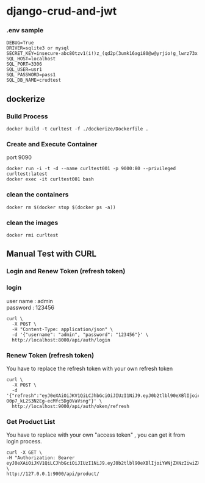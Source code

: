 # django-crud-and-jwt

### .env sample
```
DEBUG=True
DRIVER=sqlite3 or mysql
SECRET_KEY=insecure-abc80tzv1(i!)z_(qd2p(3umk16agi80@w@yrjio!g_lwrz73x
SQL_HOST=localhost
SQL_PORT=3306
SQL_USER=usr1
SQL_PASSWORD=pass1
SQL_DB_NAME=crudtest
```

## dockerize
### Build Process
```shell
docker build -t curltest -f ./dockerize/Dockerfile .
```
### Create and Execute Container
port 9090
```shell
docker run -i -t -d --name curltest001 -p 9000:80 --privileged curltest:latest
docker exec -it curltest001 bash
```
### clean the containers
```shell
docker rm $(docker stop $(docker ps -a))
```
### clean the images
```shell
docker rmi curltest
```


## Manual Test with CURL
### Login and Renew Token (refresh token)
### login
user name : admin  
password : 123456  

```shell
curl \
  -X POST \
  -H "Content-Type: application/json" \
  -d '{"username": "admin", "password": "123456"}' \
  http://localhost:8000/api/auth/login
```
### Renew Token (refresh token)
You have to replace the refresh token with your own refresh token
```shell
curl \
  -X POST \
  -d '{"refresh":"eyJ0eXAiOiJKV1QiLCJhbGciOiJIUzI1NiJ9.eyJ0b2tlbl90eXBlIjoicmVmcmVzaCIsImV4cCI6MTY1MDk4MzY0NywiaWF0IjoxNjUwODk3MjQ3LCJqdGkiOiIyMmY0NThmMTA4YWE0NjEzOTEwYjA4ZWIxODRhMzdhMCIsInVzZXJfaWQiOjF9.S1_5PJVJERCx-O0p7_kL2S3N2Eg-ecMfc5Dg0VaVsng"}' \
  http://localhost:9000/api/auth/oken/refresh
```

### Get Product List
You have to replace with your own "access token" , you can get it from login process.
```shell
curl -X GET \
-H "Authorization: Bearer eyJ0eXAiOiJKV1QiLCJhbGciOiJIUzI1NiJ9.eyJ0b2tlbl90eXBlIjoiYWNjZXNzIiwiZXhwIjoxNjUwODk4MzgwLCJpYXQiOjE2NTA4OTgwODAsImp0aSI6IjNiMzBkZjc1OGEwMTQ4YjNiZGRlYTc3YzYwYzJkZDc2IiwidXNlcl9pZCI6MX0.5VBwMa0DptAB_7WyRjy4fE7FLgTJv_tDYcloT3_BIzM" \
http://127.0.0.1:9000/api/product/
```
